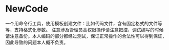 # NewCode
一个用命令行工具，使用模板创建文件：比如代码文件，含有固定格式的文件等等，支持格式化参数。
注意涉及管理员高权限操作请注意把控，调试编写的时候请注意备份。本人编码的部分都经过测试，保证正常操作的合法性可以得到保证，因此导致的问题本人概不负责。

